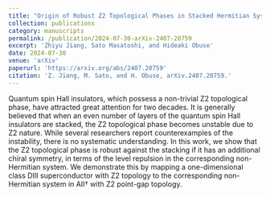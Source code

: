```yaml
---
title: "Origin of Robust Z2 Topological Phases in Stacked Hermitian Systems: Non-Hermitian Level Repulsion"
collection: publications
category: manuscripts
permalink: /publication/2024-07-30-arXiv-2407-20759
excerpt: 'Zhiyu Jiang, Sato Masatoshi, and Hideaki Obuse'
date: 2024-07-30
venue: 'arXiv'
paperurl: 'https://arxiv.org/abs/2407.20759'
citation: 'Z. Jiang, M. Sato, and H. Obuse, arXiv.2407.20759.'
---
```


Quantum spin Hall insulators, which possess a non-trivial Z2 topological phase, have attracted great attention for two decades. It is generally believed that when an even number of layers of the quantum spin Hall insulators are stacked, the Z2 topological phase becomes unstable due to Z2 nature. While several researchers report counterexamples of the instability, there is no systematic understanding. In this work, we show that the Z2 topological phase is robust against the stacking if it has an additional chiral symmetry, in terms of the level repulsion in the corresponding non-Hermitian system. We demonstrate this by mapping a one-dimensional class DIII superconductor with Z2 topology to the corresponding non-Hermitian system in AII† with Z2 point-gap topology.
